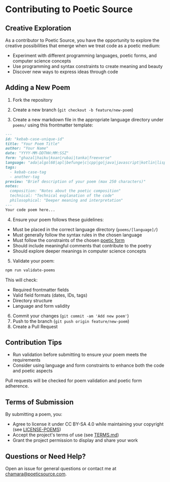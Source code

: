 # Contributing to Poetic Source

## Creative Exploration

As a contributor to Poetic Source, you have the opportunity to explore the creative possibilities that emerge when we treat code as a poetic medium: 
- Experiment with different programming languages, poetic forms, and computer science concepts
- Use programming and syntax constraints to create meaning and beauty
- Discover new ways to express ideas through code

## Adding a New Poem

1. Fork the repository
2. Create a new branch (`git checkout -b feature/new-poem`)

3. Create a new markdown file in the appropriate language directory under `poems/` using this frontmatter template:
```markdown
---
id: "kebab-case-unique-id"
title: "Your Poem Title"
author: "Your Name"
date: "YYYY-MM-DDTHH:MM:SSZ"
form: "ghazal|haiku|koan|rubai|tanka|freeverse"
language: "ada|algol68|apl|befunge|c|cpp|go|java|javascript|kotlin|lisp|objectivec|python|ruby|sql|swift"
tags: 
  - kebab-case-tag
  - another-tag
preview: "Brief description of your poem (max 250 characters)"
notes:
  composition: "Notes about the poetic composition"
  technical: "Technical explanation of the code"
  philosophical: "Deeper meaning and interpretation"
---
Your code poem here...
```

4. Ensure your poem follows these guidelines:
  - Must be placed in the correct language directory (`poems/[language]/`)
  - Must generally follow the syntax rules in the chosen language
  - Must follow the constraints of the chosen [poetic form](http://poeticsource.com/forms)
  - Should include meaningful comments that contribute to the poetry
  - Should explore deeper meanings in computer science concepts

5. Validate your poem:
```bash
npm run validate-poems
```
This will check:
- Required frontmatter fields
- Valid field formats (dates, IDs, tags)
- Directory structure
- Language and form validity

6. Commit your changes (`git commit -am 'Add new poem'`)
7. Push to the branch (`git push origin feature/new-poem`)
8. Create a Pull Request

## Contribution Tips
- Run validation before submitting to ensure your poem meets the requirements
- Consider using language and form constraints to enhance both the code and poetic aspects

Pull requests will be checked for poem validation and poetic form adherence.

## Terms of Submission
By submitting a poem, you:
- Agree to license it under CC BY-SA 4.0 while maintaining your copyright (see [LICENSE-POEMS](LICENSE-POEMS))
- Accept the project's terms of use (see [TERMS.md](TERMS.md))
- Grant the project permission to display and share your work

## Questions or Need Help?
Open an issue for general questions or contact me at chamara@poeticsource.com.
